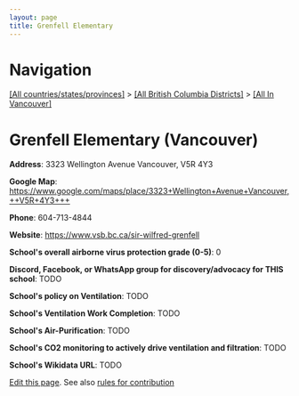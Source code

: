 ```yaml
---
layout: page
title: Grenfell Elementary
---
```

# Navigation

[[All countries/states/provinces]](../../..) > [[All British Columbia Districts]](../..) > [[All In Vancouver]](..)

# Grenfell Elementary (Vancouver)

**Address**: 3323 Wellington Avenue Vancouver,  V5R 4Y3

**Google Map**: <https://www.google.com/maps/place/3323+Wellington+Avenue+Vancouver,++V5R+4Y3+++>

**Phone**: 604-713-4844

**Website**: <https://www.vsb.bc.ca/sir-wilfred-grenfell>

**School's overall airborne virus protection grade (0-5)**: 0

**Discord, Facebook, or WhatsApp group for discovery/advocacy for THIS school**: TODO

**School's policy on Ventilation**: TODO

**School's Ventilation Work Completion**: TODO

**School's Air-Purification**: TODO

**School's CO2 monitoring to actively drive ventilation and filtration**: TODO

**School's Wikidata URL**: TODO


[Edit this page](https://github.com/ventilate-schools/BC/edit/main/././Vancouver/Grenfell_Elementary.md). See also [rules for contribution](../../../contribution-rules/)